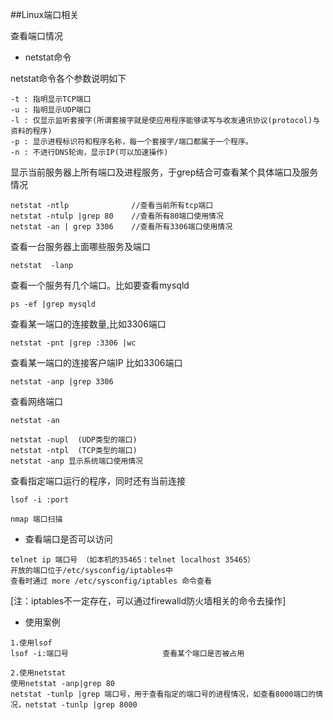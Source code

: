 ##Linux端口相关

查看端口情况
- netstat命令

netstat命令各个参数说明如下
```text
-t : 指明显示TCP端口
-u : 指明显示UDP端口
-l : 仅显示监听套接字(所谓套接字就是使应用程序能够读写与收发通讯协议(protocol)与资料的程序)
-p : 显示进程标识符和程序名称，每一个套接字/端口都属于一个程序。
-n : 不进行DNS轮询，显示IP(可以加速操作)
```

显示当前服务器上所有端口及进程服务，于grep结合可查看某个具体端口及服务情况
```text
netstat -ntlp              //查看当前所有tcp端口
netstat -ntulp |grep 80    //查看所有80端口使用情况
netstat -an | grep 3306    //查看所有3306端口使用情况

```

查看一台服务器上面哪些服务及端口
```text
netstat  -lanp
```

查看一个服务有几个端口。比如要查看mysqld
```text
ps -ef |grep mysqld
```

查看某一端口的连接数量,比如3306端口
```text
netstat -pnt |grep :3306 |wc
```

查看某一端口的连接客户端IP 比如3306端口
```textbcprov
netstat -anp |grep 3306
```

查看网络端口 
```text
netstat -an 
```

```text
netstat -nupl  (UDP类型的端口)
netstat -ntpl  (TCP类型的端口)
netstat -anp 显示系统端口使用情况
```

查看指定端口运行的程序，同时还有当前连接
```text
lsof -i :port
```

```text
nmap 端口扫描
```

- 查看端口是否可以访问
```text
telnet ip 端口号 （如本机的35465：telnet localhost 35465）
开放的端口位于/etc/sysconfig/iptables中
查看时通过 more /etc/sysconfig/iptables 命令查看
```
[注：iptables不一定存在，可以通过firewalld防火墙相关的命令去操作]

- 使用案例
```text
1.使用lsof
lsof -i:端口号                     查看某个端口是否被占用

2.使用netstat
使用netstat -anp|grep 80
netstat -tunlp |grep 端口号，用于查看指定的端口号的进程情况，如查看8000端口的情况，netstat -tunlp |grep 8000
```


